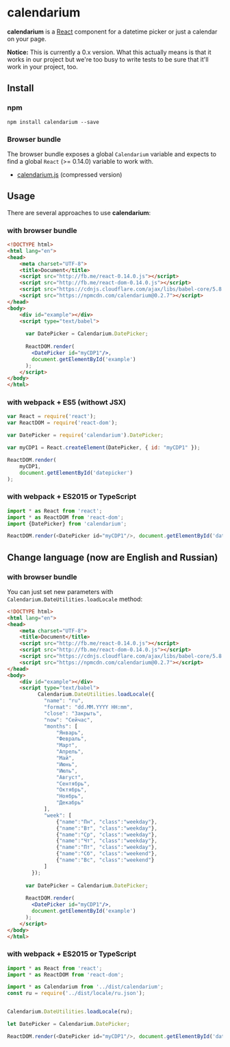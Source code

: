 # calendarium

**calendarium** is a [React](http://facebook.github.io/react/) component for a datetime picker or just a calendar on your page.

**Notice:** This is currently a 0.x version. What this actually means is that it works in our project but we're too busy to write tests to be sure that it'll work in your project, too.


## Install

### npm

```
npm install calendarium --save
```

### Browser bundle

The browser bundle exposes a global `Calendarium` variable and expects to find a global `React` (>= 0.14.0) variable to work with.

* [calendarium.js](https://npmcdn.com/calendarium@0.2.4) (compressed version)



## Usage

There are several approaches to use **calendarium**:

### with browser bundle

```html
<!DOCTYPE html>
<html lang="en">
<head>
    <meta charset="UTF-8">
    <title>Document</title>
    <script src="http://fb.me/react-0.14.0.js"></script>
    <script src="http://fb.me/react-dom-0.14.0.js"></script>
    <script src="https://cdnjs.cloudflare.com/ajax/libs/babel-core/5.8.23/browser.min.js"></script>
    <script src="https://npmcdn.com/calendarium@0.2.7"></script>
</head>
<body>
    <div id="example"></div>
    <script type="text/babel">
    
      var DatePicker = Calendarium.DatePicker;
      
      ReactDOM.render(
        <DatePicker id="myCDP1"/>,
        document.getElementById('example')
      );
    </script>
</body>
</html>
```


### with webpack + ES5 (withowt JSX)

```javascript    
var React = require('react');
var ReactDOM = require('react-dom');

var DatePicker = require('calendarium').DatePicker;

var myCDP1 = React.createElement(DatePicker, { id: "myCDP1" });

ReactDOM.render(
    myCDP1, 
    document.getElementById('datepicker')
);
```


### with webpack + ES2015 or TypeScript

```javascript    
import * as React from 'react';
import * as ReactDOM from 'react-dom';
import {DatePicker} from 'calendarium';

ReactDOM.render(<DatePicker id="myCDP1"/>, document.getElementById('datepicker'));
```



## Change language (now are English and Russian)

### with browser bundle
You can just set new parameters with `Calendarium.DateUtilities.loadLocale` method:

```html
<!DOCTYPE html>
<html lang="en">
<head>
    <meta charset="UTF-8">
    <title>Document</title>
    <script src="http://fb.me/react-0.14.0.js"></script>
    <script src="http://fb.me/react-dom-0.14.0.js"></script>
    <script src="https://cdnjs.cloudflare.com/ajax/libs/babel-core/5.8.23/browser.min.js"></script>
    <script src="https://npmcdn.com/calendarium@0.2.7"></script>
</head>
<body>
    <div id="example"></div>
    <script type="text/babel">
          Calendarium.DateUtilities.loadLocale({
            "name": "ru",
            "format": "dd.MM.YYYY HH:mm",
            "close": "Закрыть",
            "now": "Сейчас",
            "months": [
                "Январь",
                "Февраль",
                "Март",
                "Апрель",
                "Май",
                "Июнь",
                "Июль",
                "Август",
                "Сентябрь",
                "Октябрь",
                "Ноябрь",
                "Декабрь"
            ],
            "week": [
                {"name":"Пн", "class":"weekday"},
                {"name":"Вт", "class":"weekday"},
                {"name":"Ср", "class":"weekday"},
                {"name":"Чт", "class":"weekday"},
                {"name":"Пт", "class":"weekday"},
                {"name":"Сб", "class":"weekend"},
                {"name":"Вс", "class":"weekend"}
            ]
        });
    
      var DatePicker = Calendarium.DatePicker;
      
      ReactDOM.render(
        <DatePicker id="myCDP1"/>,
        document.getElementById('example')
      );
    </script>
</body>
</html>
```


### with webpack + ES2015 or TypeScript

```javascript    
import * as React from 'react';
import * as ReactDOM from 'react-dom';

import * as Calendarium from '../dist/calendarium';
const ru = require('../dist/locale/ru.json');


Calendarium.DateUtilities.loadLocale(ru);

let DatePicker = Calendarium.DatePicker;

ReactDOM.render(<DatePicker id="myCDP1"/>, document.getElementById('datepicker'));
```